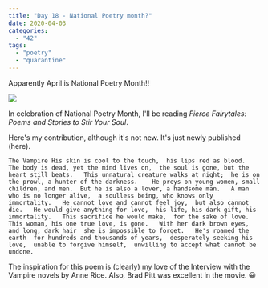 ```yaml
---
title: "Day 18 - National Poetry month?"
date: 2020-04-03
categories: 
  - "42"
tags: 
  - "poetry"
  - "quarantine"
---
```


Apparently April is National Poetry Month!!

![](images/39088508.jpg)

In celebration of National Poetry Month, I'll be reading _Fierce Fairytales: Poems and Stories to Stir Your Soul_.

Here's my contribution, although it's not new. It's just newly published (here).

```
The Vampire His skin is cool to the touch,  his lips red as blood.   The body is dead, yet the mind lives on,  the soul is gone, but the heart still beats.   This unnatural creature walks at night;  he is on the prowl, a hunter of the darkness.    He preys on young women, small children, and men.  But he is also a lover, a handsome man.   A man who is no longer alive,  a soulless being, who knows only immortality.   He cannot love and cannot feel joy,  but also cannot die.   He would give anything for love,  his life, his dark gift, his immortality.   This sacrifice he would make,  for the sake of love.   This woman, his one true love, is gone.   With her dark brown eyes,  and long, dark hair  she is impossible to forget.   He's roamed the earth  for hundreds and thousands of years,  desperately seeking his love,  unable to forgive himself,  unwilling to accept what cannot be undone. 
```

The inspiration for this poem is (clearly) my love of the Interview with the Vampire novels by Anne Rice. Also, Brad Pitt was excellent in the movie. 😀
